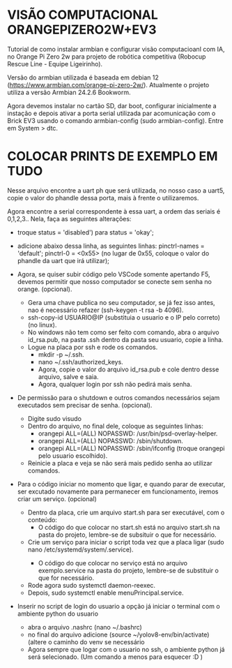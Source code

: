 # VISÃO COMPUTACIONAL ORANGEPIZERO2W+EV3

Tutorial de como instalar armbian e configurar visão computacioanl com IA, no Orange Pi Zero 2w para projeto de robótica competitiva (Robocup Rescue Line - Equipe Ligeirinho).

Versão do armbian utilizada é baseada em debian 12 (https://www.armbian.com/orange-pi-zero-2w/). Atualmente o projeto utiliza a versão Armbian 24.2.6 Bookworm.

Agora devemos instalar no cartão SD, dar boot, configurar inicialmente a instação e depois ativar a porta serial utilizada par acomunicação com o Brick EV3 usando o comando armbian-config (sudo armbian-config).
Entre em System > dtc.

# COLOCAR PRINTS DE EXEMPLO EM TUDO
Nesse arquivo encontre a uart ph que será utilizada, no nosso caso a uart5, copie o valor do phandle dessa porta, mais à frente o utilizaremos.

Agora encontre a serial correspondente à essa uart, a ordem das seriais é 0,1,2,3.. 
Nela, faça as seguintes alterações:

- troque status = 'disabled') para status = 'okay';

- adicione abaixo dessa linha, as seguintes linhas:
pinctrl-names = 'default';
pinctrl-0 = <0x55> (no lugar de 0x55, coloque o valor do phandle da uart que irá utilizar);

- Agora, se quiser subir código pelo VSCode somente apertando F5, devemos permitir que nosso computador se conecte sem senha no orange. (opcional).

  - Gera uma chave publica no seu computador, se já fez isso antes, nao é necessário refazer (ssh-keygen -t rsa -b 4096).
  - ssh-copy-id USUARIO@IP (substituia o usuario e o IP pelo correto) (no linux).
  - No windows não tem como ser feito com comando, abra o arquivo id_rsa.pub, na pasta .ssh dentro da pasta seu usuario, copie a linha.
  - Logue na placa por ssh e rode os comandos.
    - mkdir -p ~/.ssh.
    - nano ~/.ssh/authorized_keys.
    - Agora, copie o valor do arquivo id_rsa.pub e cole dentro desse arquivo, salve e saia.
    - Agora, qualquer login por ssh não pedirá mais senha.

- De permissão para o shutdown e outros comandos necessários sejam executados sem precisar de senha. (opcional).

  - Digite sudo visudo
  - Dentro do arquivo, no final dele, coloque as seguintes linhas:
    - orangepi ALL=(ALL) NOPASSWD: /usr/bin/psd-overlay-helper.
    - orangepi ALL=(ALL) NOPASSWD: /sbin/shutdown.
    - orangepi ALL=(ALL) NOPASSWD: /sbin/ifconfig (troque orangepi pelo usuario escolhido).
  - Reinicie a placa e veja se não será mais pedido senha ao utilizar comandos.
 
- Para o código iniciar no momento que ligar, e quando parar de executar, ser excutado novamente para permanecer em funcionamento, iremos criar um serviço. (opcional)
  - Dentro da placa, crie um arquivo start.sh para ser executável, com o conteúdo:
    - O código do que colocar no start.sh está no arquivo start.sh na pasta do projeto, lembre-se de subsituir o que for necessário.
  - Crie um serviço para iniciar o script toda vez que a placa ligar (sudo nano /etc/systemd/system/<nome que quiser>.service).
    - O código do que colocar no serviço está no arquivo exemplo.service na pasta do projeto, lembre-se de substituir o que for necessário.
  - Rode agora sudo systemctl daemon-reexec.
  - Depois, sudo systemctl enable menuPrincipal.service.

- Inserir no script de login do usuario a opção já iniciar o terminal com o ambiente python do usuario

  - abra o arquivo .nashrc (nano ~/.bashrc)
  - no final do arquivo adicione (source ~/yolov8-env/bin/activate) (altere o caminho do venv se necessário
  - Agora sempre que logar com o usuario no ssh, o ambiente python já será selecionado. (Um comando a menos para esquecer :D )




